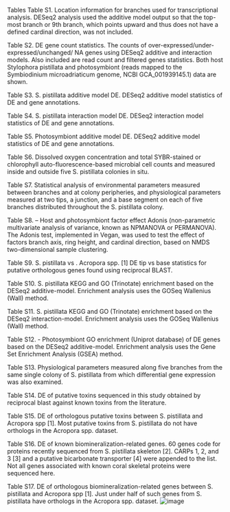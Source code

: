 Tables
Table S1. Location information for branches used for transcriptional analysis. DESeq2 analysis used the additive model output so that the top-most branch or 9th branch, which points upward and thus does not have a defined cardinal direction, was not included.

Table S2. DE gene count statistics. The counts of over-expressed/under-expressed/unchanged/ NA genes using DESeq2 additive and interaction models. Also included are read count and filtered genes statistics.  Both host Stylophora pistillata and photosymbiont (reads mapped to the Symbiodinium microadriaticum genome, NCBI GCA_001939145.1) data are shown.

Table S3. S. pistillata additive model DE. DESeq2 additive model statistics of DE and gene annotations.

Table S4. S. pistillata interaction model DE. DESeq2 interaction model statistics of DE and gene annotations.

Table S5. Photosymbiont additive model DE. DESeq2 additive model statistics of DE and gene annotations.

Table S6. Dissolved oxygen concentration and total SYBR-stained or chlorophyll auto-fluorescence-based microbial cell counts and measured inside and outside five S. pistillata colonies in situ.

Table S7. Statistical analysis of environmental parameters measured between branches and at colony peripheries, and physiological parameters measured at two tips, a junction, and a base segment on each of five branches distributed throughout the S. pistillata colony.

Table S8. – Host and photosymbiont factor effect Adonis (non-parametric multivariate analysis of variance, known as NPMANOVA or PERMANOVA). The Adonis test, implemented in Vegan, was used to test the effect of factors branch axis, ring height, and cardinal direction, based on NMDS two-dimensional sample clustering.

Table S9. S. pistillata vs . Acropora spp. [1] DE tip vs base statistics for putative orthologous genes found using reciprocal BLAST.

Table S10. S. pistillata KEGG and GO (Trinotate) enrichment based on the DESeq2 additive-model. Enrichment analysis uses the GOSeq Wallenius (Wall) method.

Table S11. S. pistillata KEGG and GO (Trinotate) enrichment based on the DESeq2 interaction-model. Enrichment analysis uses the GOSeq Wallenius (Wall) method.

Table S12. - Photosymbiont GO enrichment (Uniprot database) of DE genes based on the DESeq2 additive-model. Enrichment analysis uses the Gene Set Enrichment Analysis (GSEA) method.

Table S13. Physiological parameters measured along five branches from the same single colony of S. pistillata from which differential gene expression was also examined.

Table S14. DE of putative toxins sequenced in this study obtained by reciprocal blast against known toxins from the literature.

Table S15. DE of orthologous putative toxins between S. pistillata and Acropora spp [1]. Most putative toxins from S. pistillata do not have orthologs in the Acropora spp. dataset.

Table S16. DE of known biomineralization-related genes. 60 genes code for proteins recently sequenced from S. pistillata skeleton [2]. CARPs 1, 2, and 3 [3] and a putative bicarbonate transporter [4] were appended to the list. Not all genes associated with known coral skeletal proteins were sequenced here.

Table S17. DE of orthologous biomineralization-related genes between S. pistillata and Acropora spp [1]. Just under half of such genes from S. pistillata have orthologs in the Acropora spp. dataset.
![image](https://user-images.githubusercontent.com/80126705/110258208-4535c980-7f56-11eb-8492-f0d8fcd0ff82.png)
